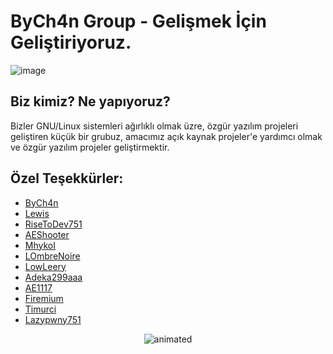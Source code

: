 # ByCh4n Group - Gelişmek İçin Geliştiriyoruz.
![image](https://user-images.githubusercontent.com/54551308/183921353-2d19c482-484e-48c8-8895-f613650d20fd.png)

##  Biz kimiz? Ne yapıyoruz?
Bizler GNU/Linux sistemleri ağırlıklı olmak üzre, özgür yazılım projeleri geliştiren küçük bir grubuz, amacımız açık kaynak projeler'e yardımcı olmak ve özgür yazılım projeler geliştirmektir.

## Özel Teşekkürler:
- [ByCh4n](https://github.com/ByCh4n)
- [Lewis](https://github.com/heyolewo)
- [RiseToDev751](https://github.com/RiseToDev751)
- [AEShooter](https://github.com/AEShooter)
- [MhykoI](https://github.com/mhykoI)
- [LOmbreNoire](https://github.com/LOmbreNoire)
- [LowLeery](https://github.com/LowLeery)
- [Adeka299aaa](https://github.com/adeka299aaa)
- [AE1117](https://github.com/AE1117)
- [Firemium](https://github.com/Firemium)
- [Timurci](https://github.com/timurci)
- [Lazypwny751](https://github.com/lazypwny751)

<p align="center">
  <img src="https://user-images.githubusercontent.com/54551308/184007864-6319e526-4b27-48cc-b912-49d18ccb35fc.gif" alt="animated"/>
</p>
